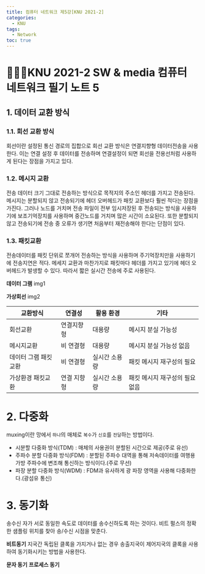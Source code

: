 ```yaml
---
title: 컴퓨터 네트워크 제5강[KNU 2021-2]
categories:
  - KNU
tags:
  - Network
toc: true
---  
```


# 👨‍💻🏫KNU 2021-2 SW & media 컴퓨터 네트워크 필기 노트 5

## 1. 데이터 교환 방식

### 1.1. 회선 교환 방식

회선이란 설정된 통신 경로의 집합으로 회선 교환 방식은 연결지향형 데이터전송을 사용한다.
이는 연결 설정 후 데이터를 전송하며 연결설정이 되면 회선을 전용선처럼 사용하게 된다는 장점을 가지고 있다.

### 1.2. 메시지 교환

전송 데이터 크기 그대로 전송하는 방식으로 목적지의 주소인 헤더를 가지고 전송된다. 메시지는 분할되지 않고 전송되기에 헤더 오버헤드가 패킷 교환보다 훨씬 적다는 장점을 가진다. 그러나 노드를 거치며 전송 파일이 전부 임시저장된 후 전송되는 방식을 사용하기에 보조기억장치를 사용하며 중간노드를 거치며 많은 시간이 소요된다. 또한 분할되지 않고 전송되기에 전송 중 오류가 생기면 처음부터 재전송해야 한다는 단점이 있다.

### 1.3. 패킷교환

전송데이터를 패킷 단위로 쪼개어 전송하는 방식을 사용하며 주기억장치만을 사용하기에 전송지연은 적다. 메세지 교환과 마찬가지로 패킷마다 헤더를 가지고 있기에 헤더 오버헤드가 발생할 수 있다. 따라서 짧은 실시간 전송에 주로 사용된다.

**데이터 그램**
img1

**가상회선**
img2  

|교환방식|연결성|활용 환경|기타|
|-|-|-|-|
|회선교환|연결지향형|대용량|메시지 분실 가능성|
|메시지교환|비 연결형|대용량|메시지 분실 가능성 없음|
|데이터 그램 패킷교환|비 연결형|실시간 소용량|패킷 메시지 재구성의 필요|
|가상환경 패킷교환|연결 지향형|실시간 소용량|패킷 메시지 재구성의 필요 없음|

# 2. 다중화

muxing이란 망에서 `하나`의 매체로 `복수`가 `신호`를 `전달`하는 방법이다.  

- 시분할 다중화 방식(TDM) : 매체의 사용권이 분할된 시간으로 제공(주로 유선)
- 주파수 분할 다중화 방식(FDM) : 분할된 주파수 대역을 통해 저속데이터를 여행용 가방 주파수에 변조해 통신하는 방식이다.(주로 무선)
- 파장 분할 다중화 방식(WDM) : FDM과 유사하게 광 파장 영역을 사용해 다중화한다.(광섬유 통신)

# 3. 동기화

송수신 자가 서로 동일한 속도로 데이터를 송수신하도록 하는 것이다. 비트 펄스의 정확한 샘플링 위치를 찾아 송/수신 시점을 맞춘다.

**비트동기**
지국간 독립된 클록을 가지거나 없는 경우 송출지국이 제어지국의 클록을 사용하여 동기화시키는 방법을 사용한다.

**문자 동기**
**프로세스 동기**

